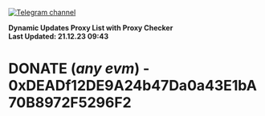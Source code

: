 [![Telegram channel](https://img.shields.io/endpoint?url=https://runkit.io/damiankrawczyk/telegram-badge/branches/master?url=https://t.me/n4z4v0d)](https://t.me/n4z4v0d) 

**Dynamic Updates Proxy List with Proxy Checker**  
**Last Updated: 21.12.23 09:43**

# DONATE (_any evm_) - 0xDEADf12DE9A24b47Da0a43E1bA70B8972F5296F2
